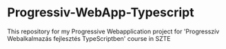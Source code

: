 # Progressiv-WebApp-Typescript
This repository for my Progressive Webapplication project for  'Progresszív Webalkalmazás fejlesztés TypeScriptben' course in SZTE
